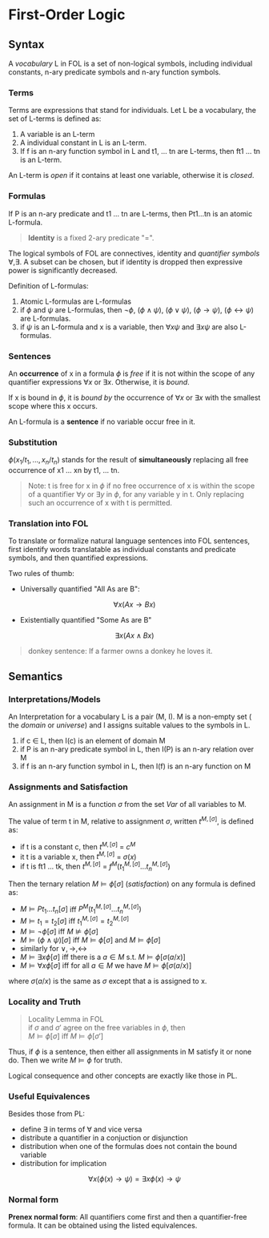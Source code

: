# First-Order Logic

## Syntax

A *vocabulary* L in FOL is a set of non-logical symbols, including individual constants, n-ary predicate symbols and n-ary function symbols.

### Terms
Terms are expressions that stand for individuals. Let L be a vocabulary, the set of L-terms is defined as:

1. A variable is an L-term
2. A individual constant in L is an L-term.
3. If f is an n-ary function symbol in L and t1, ... tn are L-terms, then ft1 ... tn is an L-term.

An L-term is *open* if it contains at least one variable, otherwise it is *closed*.

### Formulas

If P is an n-ary predicate and t1 ... tn are L-terms, then Pt1...tn is an atomic L-formula.

> **Identity** is a fixed 2-ary predicate "=".

The logical symbols of FOL are connectives, identity and *quantifier symbols* $\forall, \exists$. A subset can be chosen, but if identity is dropped then expressive power is significantly decreased.

Definition of L-formulas:

1.  Atomic L-formulas are L-formulas
2. if $\phi$ and $\psi$ are L-formulas, then $\neg \phi$, $(\phi \land \psi)$, $(\phi \lor \psi)$, $(\phi \rightarrow \psi)$, $(\phi \leftrightarrow \psi)$ are L-formulas.
3. if $\psi$ is an L-formula and x is a variable, then $\forall x \psi$ and $\exists x \psi$ are also L-formulas.

### Sentences

An **occurrence** of x in a formula $\phi$ is *free* if it is not within the scope of any quantifier expressions $\forall x$ or $\exists x$. Otherwise, it is *bound*.

If x is bound in $\phi$, it is *bound by* the occurrence of $\forall x$ or $\exists x$ with the smallest scope where this x occurs.

An L-formula is a **sentence** if no variable occur free in it.

### Substitution

$\phi(x_1/t_1,...,x_n/t_n)$ stands for the result of **simultaneously** replacing all free occurrence of x1 ... xn by t1, ... tn.

> Note: t is free for x in $\phi$ if no free occurrence of x is within the scope of a quantifier $\forall y$ or $\exists y$ in $\phi$, for any variable y in t. Only replacing such an occurrence of x with t is permitted.

### Translation into FOL

To translate or formalize natural language sentences into FOL sentences, first identify words translatable as individual constants and predicate symbols, and then quantified expressions.

Two rules of thumb:

+ Universally quantified "All As are B":

$$
\forall x (Ax \rightarrow Bx)
$$

+ Existentially quantified "Some As are B"

$$
\exists x (Ax \land Bx)
$$

> donkey sentence: If a farmer owns a donkey he loves it.

## Semantics

### Interpretations/Models

An Interpretation for a vocabulary L is a pair (M, I). M is a non-empty set ( the *domain* or *universe*) and I assigns suitable values to the symbols in L.

1. if c $\in$ L, then I(c) is an element of domain M
2. if P is an n-ary predicate symbol in L, then I(P) is an n-ary relation over M
3. if f is an n-ary function symbol in L, then I(f) is an n-ary function on M

### Assignments and Satisfaction

An assignment in M is a function $\sigma$ from the set *Var* of all variables to M.

The value of term t in M, relative to assignment $\sigma$, written $t^{M, [\sigma]}$, is defined as:

- if t is a constant c, then $t^{M, [\sigma]}$ = $c^M$
- it t is a variable x, then $t^{M, [\sigma]}$ = $\sigma(x)$
- if t is ft1 ... tk, then $t^{M, [\sigma]}$ = $f^M(t_1^{M, [\sigma]} ... t_n^{M, [\sigma]})$

Then the ternary relation $M \vDash \phi[\sigma]$ (*satisfaction*) on any formula is defined as:

- $M \vDash Pt_1 ... t_n [\sigma]$ iff $P^M(t_1^{M, [\sigma]} ... t_n^{M, [\sigma]})$
- $M \vDash t_1 = t_2 [\sigma]$ iff $t_1^{M, [\sigma]} = t_2^{M, [\sigma]}$
- $M \vDash \neg \phi [\sigma]$ iff $M \nvDash \phi [\sigma]$
- $M \vDash (\phi \land \psi) [\sigma]$ iff $M \vDash \phi[\sigma]$ and $M \vDash \phi[\sigma]$
- similarly for $\lor, \rightarrow, \leftrightarrow$
- $M \vDash \exists x \phi[\sigma]$ iff there is a $a \in M$ s.t. $M \vDash \phi[\sigma(a/x)]$
- $M \vDash \forall x \phi[\sigma]$ iff for all $a \in M$ we have $M \vDash \phi[\sigma(a/x)]$

where $\sigma(a/x)$ is the same as $\sigma$ except that a is assigned to x.

### Locality and Truth

> Locality Lemma in FOL  
> if $\sigma$ and $\sigma '$ agree on the free variables in $\phi$, then  
> $M \vDash \phi[\sigma]$ iff $M \vDash \phi[\sigma ']$

Thus, if $\phi$ is a sentence, then either all assignments in M satisfy it or none do. Then we write $M \vDash \phi$ for truth.

Logical consequence and other concepts are exactly like those in PL.

### Useful Equivalences

Besides those from PL:

- define $\exists$ in terms of $\forall$ and vice versa
- distribute a quantifier in a conjuction or disjunction
- distribution when one of the formulas does not contain the bound variable
- distribution for implication

$$
\forall x (\phi (x) \rightarrow \psi) = \exists x \phi(x) \rightarrow \psi
$$

### Normal form

**Prenex normal form**: All quantifiers come first and then a quantifier-free formula. It can be obtained using the listed equivalences.